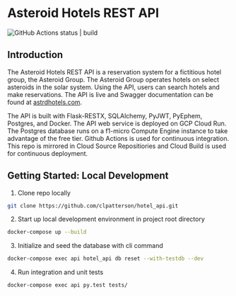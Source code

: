 # Asteroid Hotels REST API
![GitHub Actions status | build](https://github.com/clpatterson/hotel_api/workflows/build/badge.svg)
## Introduction
The Asteroid Hotels REST API is a reservation system for a fictitious hotel group,
the Asteroid Group. The Asteroid Group operates hotels on select asteroids in
the solar system. Using the API, users can search hotels and make reservations. The API is live and Swagger documentation can be found at [astrdhotels.com](https://astrdhotels.com/api/v0.1/docs).

The API is built with Flask-RESTX, SQLAlchemy, PyJWT, PyEphem, Postgres, and Docker. The API web service is deployed on GCP Cloud Run. The Postgres database runs on a f1-micro Compute Engine instance to take advantage of the free tier. Github Actions is used for continuous integration. This repo is mirrored in Cloud Source Repositiories and Cloud Build is used for continuous deployment. 

## Getting Started: Local Development

1. Clone repo locally
```bash
git clone https://github.com/clpatterson/hotel_api.git
```
2. Start up local development environment in project root directory
```bash
docker-compose up --build
```
3. Initialize and seed the database with cli command
```bash
docker-compose exec api hotel_api db reset --with-testdb --dev
```
4. Run integration and unit tests
```bash
docker-compose exec api py.test tests/
```
